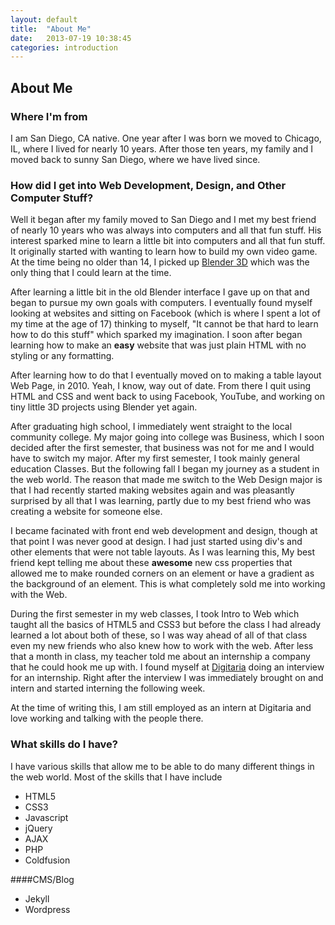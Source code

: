 ```yaml
---
layout: default
title:  "About Me"
date:   2013-07-19 10:38:45
categories: introduction
---
```

## About Me
### Where I'm from
I am San Diego, CA native. One year after I was born we moved to Chicago, IL, where I lived for nearly 10 years. After those ten years, my family and I moved back to sunny San Diego, where we have lived since. 

### How did I get into Web Development, Design, and Other Computer Stuff?
Well it began after my family moved to San Diego and I met my best friend of nearly 10 years who was always into computers and all that fun stuff. His interest sparked mine to learn a little bit into computers and all that fun stuff. It originally started with wanting to learn how to build my own video game. At the time being no older than 14, I picked up [Blender 3D](http://www.blender.org/) which was the only thing that I could learn at the time.

After learning a little bit in the old Blender interface I gave up on that and began to pursue my own goals with computers. I eventually found myself looking at websites and sitting on Facebook (which is where I spent a lot of my time at the age of 17) thinking to myself, "It cannot be that hard to learn how to do this stuff" which sparked my imagination. I soon after began learning how to make an **easy** website that was just plain HTML with no styling or any formatting. 

After learning how to do that I eventually moved on to making a table layout Web Page, in 2010. Yeah, I know, way out of date. From there I quit using HTML and CSS and went back to using Facebook, YouTube, and working on tiny little 3D projects using Blender yet again. 

After graduating high school, I immediately went straight to the local community college. My major going into college was Business, which I soon decided after the first semester, that business was not for me and I would have to switch my major. After my first semester, I took mainly general education Classes. But the following fall I began my journey as a student in the web world. The reason that made me switch to the Web Design major is that I had recently started making websites again and was pleasantly surprised by all that I was learning, partly due to my best friend who was creating a website for someone else. 

 I became facinated with front end web development and design, though at that point I was never good at design. I had just started using div's and other elements that were not table layouts. As I was learning this, My best friend kept telling me about these **awesome** new css properties that allowed me to make rounded corners on an element or have a gradient as the background of an element. This is what completely sold me into working with the Web. 

During the first semester in my web classes, I took Intro to Web which taught all the basics of HTML5 and CSS3 but before the class I had already learned a lot about both of these, so I was way ahead of all of that class even my new friends who also knew how to work with the web. After less that a month in class, my teacher told me about an internship a company that he could hook me up with. I found myself at [Digitaria](http://www.digitaria.com/) doing an interview for an internship. Right after the interview I was immediately brought on and intern and started interning the following week. 

At the time of writing this, I am still employed as an intern at Digitaria and love working and talking with the people there. 

### What skills do I have?
I have various skills that allow me to be able to do many different things in the web world.
Most of the skills that I have include

*	HTML5
*	CSS3
*	Javascript
*	jQuery
*	AJAX
*	PHP
*	Coldfusion

####CMS/Blog

*	Jekyll
*	Wordpress
